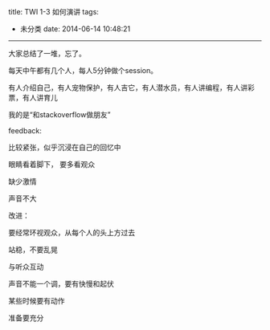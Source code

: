 title: TWI 1-3 如何演讲
tags:
  - 未分类
date: 2014-06-14 10:48:21
---

大家总结了一堆，忘了。

每天中午都有几个人，每人5分钟做个session。

有人介绍自己，有人宠物保护，有人吉它，有人潜水员，有人讲编程，有人讲彩票，有人讲育儿

我的是“和stackoverflow做朋友”

feedback:

比较紧张，似乎沉浸在自己的回忆中

眼睛看着脚下， 要多看观众

缺少激情

声音不大

改进：

要经常环视观众，从每个人的头上方过去

站稳，不要乱晃

与听众互动

声音不能一个调，要有快慢和起伏

某些时候要有动作

准备要充分